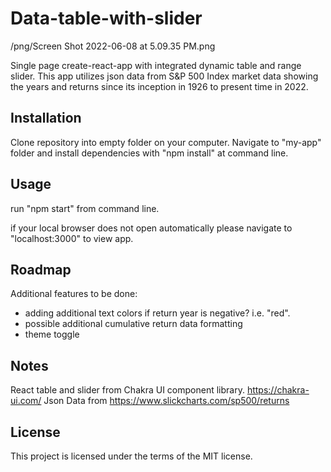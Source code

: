 # Data-table-with-slider

/png/Screen Shot 2022-06-08 at 5.09.35 PM.png

Single page create-react-app with integrated dynamic table and range slider.  This app utilizes json data from S&P 500 Index market data showing the years and returns since its inception in 1926 to present time in 2022.  




Installation
------------------------------------------------
Clone repository into empty folder on your computer.  Navigate to "my-app" folder and install dependencies with "npm install" at command line.  

Usage
------------------------------------------------
run "npm start" from command line.  

if your local browser does not open automatically please navigate to "localhost:3000" to view app.


Roadmap
-------------------------------------------------
Additional features to be done: 
- adding additional text colors if return year is negative? i.e. "red".
- possible additional cumulative return data formatting
- theme toggle


Notes
----------------------------------------
React table and slider from Chakra UI component library.  https://chakra-ui.com/
Json Data from https://www.slickcharts.com/sp500/returns

License
----------------------------------------
This project is licensed under the terms of the MIT license.



